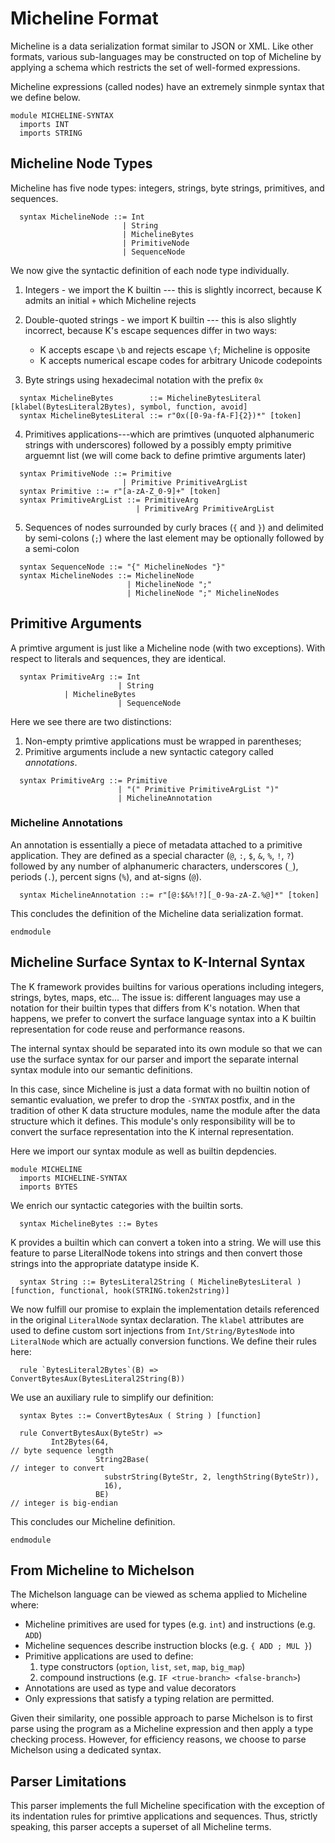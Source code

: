 # Micheline Format

Micheline is a data serialization format similar to JSON or XML. Like other
formats, various sub-languages may be constructed on top of Micheline by
applying a schema which restricts the set of well-formed expressions.

Micheline expressions (called nodes) have an extremely sinmple syntax that we
define below.

```k
module MICHELINE-SYNTAX
  imports INT
  imports STRING
```

## Micheline Node Types

Micheline has five node types: integers, strings, byte strings, primitives,
and sequences.

```k
  syntax MichelineNode ::= Int
                         | String
                         | MichelineBytes
                         | PrimitiveNode
                         | SequenceNode
```

We now give the syntactic definition of each node type individually.

1. Integers - we import the K builtin --- this is slightly incorrect, because K
   admits an initial `+` which Micheline rejects

2. Double-quoted strings - we import K builtin --- this is also slightly
   incorrect, because K's escape sequences differ in two ways:
   - K accepts escape `\b` and rejects escape `\f`; Micheline is opposite
   - K accepts numerical escape codes for arbitrary Unicode codepoints

3. Byte strings using hexadecimal notation with the prefix `0x`

```k
  syntax MichelineBytes        ::= MichelineBytesLiteral  [klabel(BytesLiteral2Bytes), symbol, function, avoid]
  syntax MichelineBytesLiteral ::= r"0x([0-9a-fA-F]{2})*" [token]
```

4. Primitives applications---which are primtives (unquoted alphanumeric strings
 with underscores) followed by a possibly empty primitive arguemnt list (we
 will come back to define primtive arguments later)

```k
  syntax PrimitiveNode ::= Primitive
                         | Primitive PrimitiveArgList
  syntax Primitive ::= r"[a-zA-Z_0-9]+" [token]
  syntax PrimitiveArgList ::= PrimitiveArg
                            | PrimitiveArg PrimitiveArgList
```

5. Sequences of nodes surrounded by curly braces (`{` and `}`) and
 delimited by semi-colons (`;`) where the last element may be
 optionally followed by a semi-colon

```k
  syntax SequenceNode ::= "{" MichelineNodes "}"
  syntax MichelineNodes ::= MichelineNode
                          | MichelineNode ";"
                          | MichelineNode ";" MichelineNodes
```

## Primitive Arguments

A primtive argument is just like a Micheline node (with two exceptions). With
respect to literals and sequences, they are identical.

```k
  syntax PrimitiveArg ::= Int
                        | String
			| MichelineBytes
                        | SequenceNode
```

Here we see there are two distinctions:
1. Non-empty primtive applications must be wrapped in parentheses;
2. Primitive arguments include a new syntactic category called _annotations_.

```k
  syntax PrimitiveArg ::= Primitive
                        | "(" Primitive PrimitiveArgList ")"
                        | MichelineAnnotation
```

### Micheline Annotations

An annotation is essentially a piece of metadata attached to a primitive
application. They are defined as a special character (`@`, `:`, `$`, `&`, `%`,
`!`, `?`) followed by any number of alphanumeric characters, underscores (`_`),
periods (`.`), percent signs (`%`), and at-signs (`@`).

```k
  syntax MichelineAnnotation ::= r"[@:$&%!?][_0-9a-zA-Z.%@]*" [token]
```

This concludes the definition of the Micheline data serialization format.

```k
endmodule
```

## Micheline Surface Syntax to K-Internal Syntax

The K framework provides builtins for various operations including integers,
strings, bytes, maps, etc... The issue is: different languages may use a
notation for their builtin types that differs from K's notation. When that
happens, we prefer to convert the surface language syntax into a K builtin
representation for code reuse and performance reasons.

The internal syntax should be separated into its own module so that we can
use the surface syntax for our parser and import the separate internal
syntax module into our semantic definitions.

In this case, since Micheline is just a data format with no builtin notion
of semantic evaluation, we prefer to drop the `-SYNTAX` postfix, and in
the tradition of other K data structure modules, name the module after the
data structure which it defines. This module's only responsibility will be
to convert the surface representation into the K internal representation.

Here we import our syntax module as well as builtin depdencies.

```k
module MICHELINE
  imports MICHELINE-SYNTAX
  imports BYTES
```

We enrich our syntactic categories with the builtin sorts.

```k
  syntax MichelineBytes ::= Bytes
```

K provides a builtin which can convert a token into a string. We will use this
feature to parse LiteralNode tokens into strings and then convert those strings
into the appropriate datatype inside K.

```k
  syntax String ::= BytesLiteral2String ( MichelineBytesLiteral ) [function, functional, hook(STRING.token2string)]
```

We now fulfill our promise to explain the implementation details referenced in
the original `LiteralNode` syntax declaration. The `klabel` attributes are used
to define custom sort injections from `Int/String/BytesNode` into `LiteralNode`
which are actually conversion functions. We define their rules here:

```k
  rule `BytesLiteral2Bytes`(B) => ConvertBytesAux(BytesLiteral2String(B))
```

We use an auxiliary rule to simplify our definition:

```k
  syntax Bytes ::= ConvertBytesAux ( String ) [function]

  rule ConvertBytesAux(ByteStr) =>
         Int2Bytes(64,                                                // byte sequence length
                   String2Base(                                       // integer to convert
                     substrString(ByteStr, 2, lengthString(ByteStr)),
                     16),
                   BE)                                                // integer is big-endian
```

This concludes our Micheline definition.

```k
endmodule
```

## From Micheline to Michelson

The Michelson language can be viewed as schema applied to Micheline where:

- Micheline primitives are used for types (e.g. `int`) and instructions
  (e.g. `ADD`)
- Micheline sequences describe instruction blocks (e.g. `{ ADD ; MUL }`)
- Primitive applications are used to define:
  1. type constructors (`option`, `list`, `set`, `map`, `big_map`)
  2. compound instructions (e.g. `IF <true-branch> <false-branch>`)
- Annotations are used as type and value decorators
- Only expressions that satisfy a typing relation are permitted.

Given their similarity, one possible approach to parse Michelson is to first
parse using the program as a Micheline expression and then apply a type
checking process. However, for efficiency reasons, we choose to parse Michelson
using a dedicated syntax.

## Parser Limitations

This parser implements the full Micheline specification with the exception of
its indentation rules for primtive applications and sequences. Thus, strictly
speaking, this parser accepts a superset of all Micheline terms.
